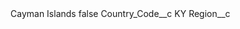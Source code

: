 <?xml version="1.0" encoding="UTF-8"?>
<CustomMetadata xmlns="http://soap.sforce.com/2006/04/metadata" xmlns:xsi="http://www.w3.org/2001/XMLSchema-instance" xmlns:xsd="http://www.w3.org/2001/XMLSchema">
    <label>Cayman Islands</label>
    <protected>false</protected>
    <values>
        <field>Country_Code__c</field>
        <value xsi:type="xsd:string">KY</value>
    </values>
    <values>
        <field>Region__c</field>
        <value xsi:nil="true"/>
    </values>
</CustomMetadata>
